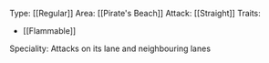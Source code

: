 Type: [[Regular]]
Area: [[Pirate's Beach]]
Attack: [[Straight]]
Traits:
- [[Flammable]]

Speciality: Attacks on its lane and neighbouring lanes
